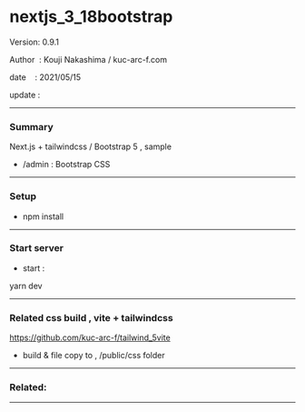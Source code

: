 ﻿# nextjs_3_18bootstrap

 Version: 0.9.1

 Author  : Kouji Nakashima / kuc-arc-f.com

 date    : 2021/05/15

 update  :

***
### Summary

Next.js + tailwindcss / Bootstrap 5  , sample

* /admin : Bootstrap CSS

***
### Setup

* npm install

***
### Start server
* start :

yarn dev

***
### Related css build , vite + tailwindcss

https://github.com/kuc-arc-f/tailwind_5vite

* build & file copy to , /public/css folder

***
### Related:

***

